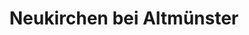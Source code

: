 ---
title: Neukirchen bei Altmünster
url: /neukirchen-bei-altmuenster/
latitude: 47.874
longitude: 13.709
---